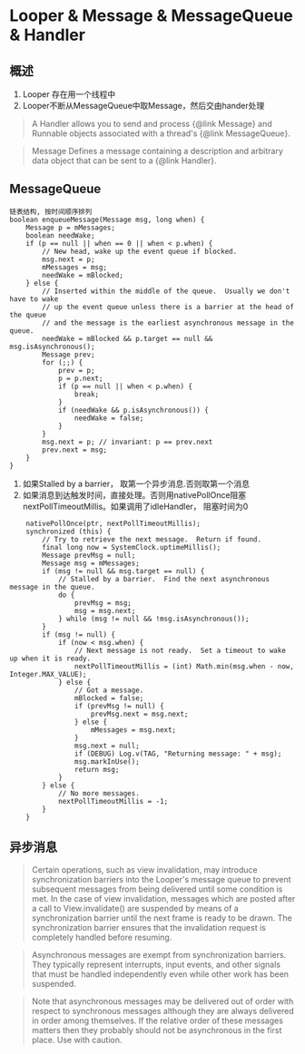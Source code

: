 # Looper & Message & MessageQueue & Handler

## 概述
1. Looper 存在用一个线程中
2. Looper不断从MessageQueue中取Message，然后交由hander处理

> A Handler allows you to send and process {@link Message} and Runnable
objects associated with a thread's {@link MessageQueue}. 

> Message Defines a message containing a description and arbitrary data object that can be
sent to a {@link Handler}. 


## MessageQueue
    链表结构, 按时间顺序排列
    boolean enqueueMessage(Message msg, long when) {
        Message p = mMessages;
        boolean needWake;
        if (p == null || when == 0 || when < p.when) {
            // New head, wake up the event queue if blocked.
            msg.next = p;
            mMessages = msg;
            needWake = mBlocked;
        } else {
            // Inserted within the middle of the queue.  Usually we don't have to wake
            // up the event queue unless there is a barrier at the head of the queue
            // and the message is the earliest asynchronous message in the queue.
            needWake = mBlocked && p.target == null && msg.isAsynchronous();
            Message prev;
            for (;;) {
                prev = p;
                p = p.next;
                if (p == null || when < p.when) {
                    break;
                }
                if (needWake && p.isAsynchronous()) {
                    needWake = false;
                }
            }
            msg.next = p; // invariant: p == prev.next
            prev.next = msg;
        }
    }

1. 如果Stalled by a barrier， 取第一个异步消息.否则取第一个消息
2. 如果消息到达触发时间，直接处理。否则用nativePollOnce阻塞nextPollTimeoutMillis。如果调用了idleHandler， 阻塞时间为0
```        
    nativePollOnce(ptr, nextPollTimeoutMillis);
    synchronized (this) {
        // Try to retrieve the next message.  Return if found.
        final long now = SystemClock.uptimeMillis();
        Message prevMsg = null;
        Message msg = mMessages;
        if (msg != null && msg.target == null) {
            // Stalled by a barrier.  Find the next asynchronous message in the queue.
            do {
                prevMsg = msg;
                msg = msg.next;
            } while (msg != null && !msg.isAsynchronous());
        }
        if (msg != null) {
            if (now < msg.when) {
                // Next message is not ready.  Set a timeout to wake up when it is ready.
                nextPollTimeoutMillis = (int) Math.min(msg.when - now, Integer.MAX_VALUE);
            } else {
                // Got a message.
                mBlocked = false;
                if (prevMsg != null) {
                    prevMsg.next = msg.next;
                } else {
                    mMessages = msg.next;
                }
                msg.next = null;
                if (DEBUG) Log.v(TAG, "Returning message: " + msg);
                msg.markInUse();
                return msg;
            }
        } else {
            // No more messages.
            nextPollTimeoutMillis = -1;
        }
    }
```
## 异步消息

> Certain operations, such as view invalidation, may introduce synchronization barriers into the Looper's message queue to prevent subsequent messages from being delivered until some condition is met. In the case of view invalidation, messages which are posted after a call to View.invalidate() are suspended by means of a synchronization barrier until the next frame is ready to be drawn. The synchronization barrier ensures that the invalidation request is completely handled before resuming.

> Asynchronous messages are exempt from synchronization barriers. They typically represent interrupts, input events, and other signals that must be handled independently even while other work has been suspended.

> Note that asynchronous messages may be delivered out of order with respect to synchronous messages although they are always delivered in order among themselves. If the relative order of these messages matters then they probably should not be asynchronous in the first place. Use with caution.